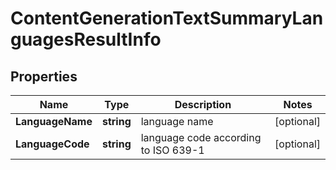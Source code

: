 # ContentGenerationTextSummaryLanguagesResultInfo


## Properties

| Name | Type | Description | Notes |
|------------ | ------------- | ------------- | -------------|
**LanguageName** | **string** | language name |[optional]|
**LanguageCode** | **string** | language code according to ISO 639-1 |[optional]|